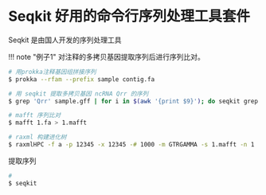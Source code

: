 # Seqkit 好用的命令行序列处理工具套件

Seqkit 是由国人开发的序列处理工具

!!! note "例子1"
    对注释的多拷贝基因提取序列后进行序列比对。

```bash
# 用prokka注释基因组拼接序列
$ prokka --rfam --prefix sample contig.fa

# 用 seqkit 提取多拷贝基因 ncRNA Qrr 的序列
$ grep 'Qrr' sample.gff | for i in $(awk '{print $9}'); do seqkit grep -p ${i:3:14} sample.ffn >> qrr.fa; done

# mafft 序列比对
$ mafft 1.fa > 1.mafft

# raxml 构建进化树
$ raxmlHPC -f a -p 12345 -x 12345 -# 1000 -m GTRGAMMA -s 1.mafft -n 1
```


提取序列

```bash
#
$ seqkit 

```
